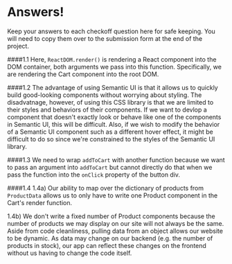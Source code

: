 # Answers!
Keep your answers to each checkoff question here for safe keeping. You will need to copy them over to the submission form at the end of the project. 

####1.1 
Here, `ReactDOM.render()` is rendering a React component into the DOM container, both arguments we pass into this function. Specifically, we are rendering the Cart component into the root DOM.

####1.2
The advantage of using Semantic UI is that it allows us to quickly build good-looking components without worrying about styling. The disadvatnage, however, of using this CSS library is that we are limited to their styles and behaviors of their components. If we want to devlop a component that doesn't exactly look or behave like one of the components in Semantic UI, this will be difficult. Also, if we wish to modify the behavior of a Semantic UI component such as a different hover effect, it might be difficult to do so since we're constrained to the styles of the Semantic UI library.

####1.3
We need to wrap `addToCart` with another function because we want to pass an argument into `addToCart` but cannot directly do that when we pass the function into the `onClick` property of the button div. 

####1.4
1.4a) Our ability to map over the dictionary of products from `ProductData` allows us to only have to write one Product component in the Cart's render function. 

1.4b) We don't write a fixed number of Product components because the number of products we may display on our site will not always be the same. Aside from code cleanliness, pulling data from an object allows our website to be dynamic. As data may change on our backend (e.g. the number of products in stock), our app can reflect these changes on the frontend without us having to change the code itself.